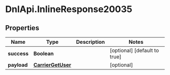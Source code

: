 # DnlApi.InlineResponse20035

## Properties
Name | Type | Description | Notes
------------ | ------------- | ------------- | -------------
**success** | **Boolean** |  | [optional] [default to true]
**payload** | [**CarrierGetUser**](CarrierGetUser.md) |  | [optional] 


